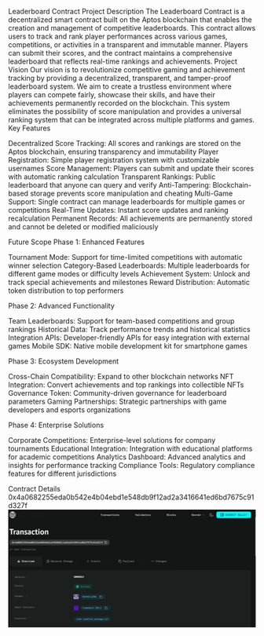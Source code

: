 Leaderboard Contract
Project Description
The Leaderboard Contract is a decentralized smart contract built on the Aptos blockchain that enables the creation and management of competitive leaderboards. This contract allows users to track and rank player performances across various games, competitions, or activities in a transparent and immutable manner. Players can submit their scores, and the contract maintains a comprehensive leaderboard that reflects real-time rankings and achievements.
Project Vision
Our vision is to revolutionize competitive gaming and achievement tracking by providing a decentralized, transparent, and tamper-proof leaderboard system. We aim to create a trustless environment where players can compete fairly, showcase their skills, and have their achievements permanently recorded on the blockchain. This system eliminates the possibility of score manipulation and provides a universal ranking system that can be integrated across multiple platforms and games.
Key Features

Decentralized Score Tracking: All scores and rankings are stored on the Aptos blockchain, ensuring transparency and immutability
Player Registration: Simple player registration system with customizable usernames
Score Management: Players can submit and update their scores with automatic ranking calculation
Transparent Rankings: Public leaderboard that anyone can query and verify
Anti-Tampering: Blockchain-based storage prevents score manipulation and cheating
Multi-Game Support: Single contract can manage leaderboards for multiple games or competitions
Real-Time Updates: Instant score updates and ranking recalculation
Permanent Records: All achievements are permanently stored and cannot be deleted or modified maliciously

Future Scope
Phase 1: Enhanced Features

Tournament Mode: Support for time-limited competitions with automatic winner selection
Category-Based Leaderboards: Multiple leaderboards for different game modes or difficulty levels
Achievement System: Unlock and track special achievements and milestones
Reward Distribution: Automatic token distribution to top performers

Phase 2: Advanced Functionality

Team Leaderboards: Support for team-based competitions and group rankings
Historical Data: Track performance trends and historical statistics
Integration APIs: Developer-friendly APIs for easy integration with external games
Mobile SDK: Native mobile development kit for smartphone games

Phase 3: Ecosystem Development

Cross-Chain Compatibility: Expand to other blockchain networks
NFT Integration: Convert achievements and top rankings into collectible NFTs
Governance Token: Community-driven governance for leaderboard parameters
Gaming Partnerships: Strategic partnerships with game developers and esports organizations

Phase 4: Enterprise Solutions

Corporate Competitions: Enterprise-level solutions for company tournaments
Educational Integration: Integration with educational platforms for academic competitions
Analytics Dashboard: Advanced analytics and insights for performance tracking
Compliance Tools: Regulatory compliance features for different jurisdictions

Contract Details
0x4a0682255eda0b542e4b04ebd1e548db9f12ad2a3416641ed6bd7675c91d327f
![alt text](image-1.png)